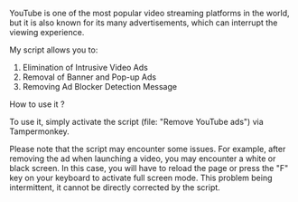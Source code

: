 YouTube is one of the most popular video streaming platforms in the world, but it is also known for its many advertisements, which can interrupt the viewing experience.

My script allows you to:

1. Elimination of Intrusive Video Ads
2. Removal of Banner and Pop-up Ads
3. Removing Ad Blocker Detection Message

How to use it ?

To use it, simply activate the script (file: "Remove YouTube ads") via Tampermonkey.

Please note that the script may encounter some issues. For example, after removing the ad when launching a video, you may encounter a white or black screen. In this case, you will have to reload the 
page or press the "F" key on your keyboard to activate full screen mode. This problem being intermittent, it cannot be directly corrected by the script.
